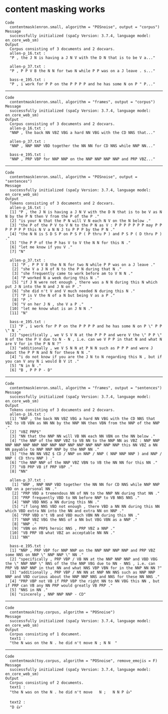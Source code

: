 # content masking works

    Code
      contentmask(enron.small, algorithm = "POSnoise", output = "corpus")
    Message
      successfully initialized (spaCy Version: 3.7.4, language model: en_core_web_sm)
    Output
      Corpus consisting of 3 documents and 2 docvars.
      allen-p_16.txt :
      "P , the J N is having a J N V with the D N that is to be V a..."
      
      allen-p_37.txt :
      "P , P P V B the N N for two N while P P was on a J leave . s..."
      
      bass-e_195.txt :
      "P , i work for P P on the P P P P and he has some N on P " P..."
      

---

    Code
      contentmask(enron.small, algorithm = "frames", output = "corpus")
    Message
      successfully initialized (spaCy Version: 3.7.4, language model: en_core_web_sm)
    Output
      Corpus consisting of 3 documents and 2 docvars.
      allen-p_16.txt :
      "NNP , the back NN VBZ VBG a hard NN VBG with the CD NNS that..."
      
      allen-p_37.txt :
      "NNP , NNP NNP VBD together the NN NN for CD NNS while NNP NN..."
      
      bass-e_195.txt :
      "NNP , PRP VBP for NNP NNP on the NNP NNP NNP NNP and PRP VBZ..."
      

---

    Code
      contentmask(enron.small, algorithm = "POSnoise", output = "sentences")
    Message
      successfully initialized (spaCy Version: 3.7.4, language model: en_core_web_sm)
    Output
      Tokens consisting of 3 documents and 2 docvars.
      allen-p_16.txt :
      [1] "P , the J N is having a J N V with the D N that is to be V as N N by the P N then V from the P of the P ."       
      [2] "is your N that the P N will V N each N V on the N below ."                                                       
      [3] "the P of the P V to V N to the P N as V : P P P P P P P may P P P P P P P this N V a N N J to P P P by the P N ."
      [4] "the N N is S D S P on P S P ( P thru P ) and P S P ( D thru P ) ."                                               
      [5] "the P P of the P has V to V the N N for this N ."                                                                
      [6] "let me know if you V ."                                                                                          
      [7] "N"                                                                                                               
      
      allen-p_37.txt :
       [1] "P , P P V B the N N for two N while P P was on a J leave ."                                    
       [2] "she V a J N of N to the P N during that N ."                                                   
       [3] "she frequently came to work before am to V N N ."                                              
       [4] "P worked N a week during this N ."                                                             
       [5] "if J N were not enough , there was a N N during this N which put J N into the N and J N on P ."
       [6] "she did n't V and V much needed N during this N ."                                             
       [7] "P is V the N of a N but being V as a P ."                                                      
       [8] "P ."                                                                                           
       [9] "V on her J N , she V a P ."                                                                    
      [10] "let me know what is an J N N ."                                                                
      [11] "N"                                                                                             
      
      bass-e_195.txt :
      [1] "P , i work for P P on the P P P P and he has some N on P \" P P \" N ."                                                                                         
      [2] "specifically , we V S V N at the P P P and were V the \" P P \" N of the the P V due to N - N , i.e. can we V P P in that N and what N are V for in the P N N ?"
      [3] "additionally , we V S N N at P N N such as P P P and were J about the P P N and N for these N N ."                                                              
      [4] "i do not know if you are the J N to N regarding this N , but if you can V any N i would B V it ."                                                               
      [5] "N in N ."                                                                                                                                                       
      [6] "B , P P P - D"                                                                                                                                                  
      

---

    Code
      contentmask(enron.small, algorithm = "frames", output = "sentences")
    Message
      successfully initialized (spaCy Version: 3.7.4, language model: en_core_web_sm)
    Output
      Tokens consisting of 3 documents and 2 docvars.
      allen-p_16.txt :
      [1] "NNP , the back NN VBZ VBG a hard NN VBG with the CD NNS that VBZ to VB VBN as NN NN by the NNP NN then VBN from the NNP of the NNP ."                                         
      [2] "VBZ PRP$"                                                                                                                                                                     
      [3] "NN that the NNP NN will VB NN each NN VBN on the NN below ."                                                                                                                  
      [4] "the NNP of the NNP VBZ to VB NN to the NNP NN as VBZ : NNP NNP NNP NNP NNP NNP NNP NNP NNP NNP NNP NNP NNP NNP NNP this NN VBZ a NN NN payable to NNP NNP NNP by the NNP NN ."
      [5] "the NN NN VBZ $ CD / NNP on NNP / NNP ( NNP NNP NNP ) and NNP / NNP ( CD thru NNP ) ."                                                                                        
      [6] "the NNP NNP of the NNP VBZ VBN to VB the NN NN for this NN ."                                                                                                                 
      [7] "VB PRP VB if PRP VBP ."                                                                                                                                                       
      [8] "NN"                                                                                                                                                                           
      
      allen-p_37.txt :
       [1] "NNP , NNP NNP VBD together the NN NN for CD NNS while NNP NNP VBD on a personal NN ."                              
       [2] "PRP VBD a tremendous NN of NN to the NNP NN during that NN ."                                                      
       [3] "PRP frequently VBD to NN before NNP to VB NNS NNS ."                                                               
       [4] "NNP VBD NNS a NN during this NN ."                                                                                 
       [5] "if long NNS VBD not enough , there VBD a NN NN during this NN which VBD extra NN into the NN and extra NN on NNP ."
       [6] "PRP VBD n't VB and VBD much VBN NN during this NN ."                                                               
       [7] "NNP VBZ VBG the NNS of a NN but VBG VBN as a NNP ."                                                                
       [8] "NNP ."                                                                                                             
       [9] "VBN on PRP$ heroic NNS , PRP VBZ a NNP ."                                                                          
      [10] "VB PRP VB what VBZ an acceptable NN NN ."                                                                          
      [11] "NN"                                                                                                                
      
      bass-e_195.txt :
      [1] "NNP , PRP VBP for NNP NNP on the NNP NNP NNP NNP and PRP VBZ some NNS on NNP \" NNP NNP \" NN ."                                                                                                        
      [2] "specifically , PRP VBP / VB NN at the NNP NNP NNP and VBD VBG the \" NNP NNP \" NNS of the the NNP VBG due to NN - NNS , i.e. can PRP VB NNP NNP in that NN and what NNS VBP VBN for in the NNP NN NN ?"
      [3] "additionally , PRP VBP / NN NN at NNP NN NNS such as NNP NNP NNP and VBD curious about the NNP NNP NNS and NNS for these NN NNS ."                                                                      
      [4] "PRP VBP not VB if PRP VBP the right NN to NN VBG this NN , but if PRP can VB any NN PRP would greatly VB PRP ."                                                                                         
      [5] "NNS in NN ."                                                                                                                                                                                            
      [6] "sincerely , NNP NNP NNP - CD"                                                                                                                                                                           
      

---

    Code
      contentmask(toy.corpus, algorithm = "POSnoise")
    Message
      successfully initialized (spaCy Version: 3.7.4, language model: en_core_web_sm)
    Output
      Corpus consisting of 1 document.
      text1 :
      "the N was on the N . he did n't move N ; N N  "
      

---

    Code
      contentmask(toy.corpus, algorithm = "POSnoise", remove_emojis = F)
    Message
      successfully initialized (spaCy Version: 3.7.4, language model: en_core_web_sm)
    Output
      Corpus consisting of 2 documents.
      text1 :
      "the N was on the N . he did n't move   N ;   N N P 👍"
      
      text2 :
      "D 👍"
      

